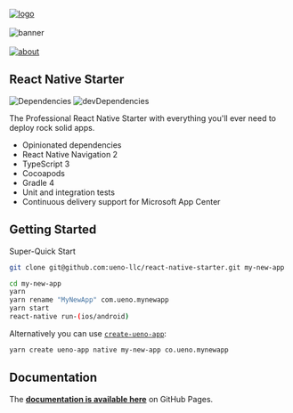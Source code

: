 [![logo](https://user-images.githubusercontent.com/937328/50185086-cb7e7a80-030e-11e9-8d95-436082e38de6.png)](https://ueno.co/?utm_source=github&utm_campaign=react-native-starter)
<br /><br />
![banner](https://user-images.githubusercontent.com/937328/50185090-cb7e7a80-030e-11e9-9077-8fcc4e5ac900.png)
<br /><br />
[![about](https://user-images.githubusercontent.com/937328/51540139-999c8e80-1e4d-11e9-866d-284657a34744.png)](https://ueno.co/contact/?utm_source=github&utm_campaign=react-native-starter)

## React Native Starter

![Dependencies](https://david-dm.org/ueno-llc/react-native-starter/status.svg) ![devDependencies](https://david-dm.org/ueno-llc/react-native-starter/dev-status.svg)

The Professional React Native Starter with everything you'll ever need to deploy rock solid apps.

- Opinionated dependencies
- React Native Navigation 2
- TypeScript 3
- Cocoapods
- Gradle 4
- Unit and integration tests
- Continuous delivery support for Microsoft App Center

## Getting Started

Super-Quick Start

```bash
git clone git@github.com:ueno-llc/react-native-starter.git my-new-app
```

```bash
cd my-new-app
yarn
yarn rename "MyNewApp" com.ueno.mynewapp
yarn start
react-native run-(ios/android)
```

Alternatively you can use [`create-ueno-app`](https://github.com/ueno-llc/create-ueno-app#native):

```bash
yarn create ueno-app native my-new-app co.ueno.mynewapp
```

## Documentation

The **[documentation is available here](https://ueno-llc.github.io/react-native-starter)** on GitHub Pages.
